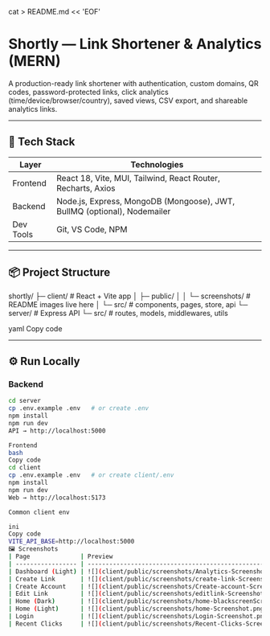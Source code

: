 cat > README.md << 'EOF'
# Shortly — Link Shortener & Analytics (MERN)

A production-ready link shortener with authentication, custom domains, QR codes, password-protected links, click analytics (time/device/browser/country), saved views, CSV export, and shareable analytics links.

---

## 🚀 Tech Stack

| Layer      | Technologies |
|-----------|--------------|
| Frontend  | React 18, Vite, MUI, Tailwind, React Router, Recharts, Axios |
| Backend   | Node.js, Express, MongoDB (Mongoose), JWT, BullMQ (optional), Nodemailer |
| Dev Tools | Git, VS Code, NPM |

---

## 📦 Project Structure

shortly/
├─ client/ # React + Vite app
│ ├─ public/
│ │ └─ screenshots/ # README images live here
│ └─ src/ # components, pages, store, api
└─ server/ # Express API
└─ src/ # routes, models, middlewares, utils

yaml
Copy code

---

## ⚙️ Run Locally

### Backend
```bash
cd server
cp .env.example .env   # or create .env
npm install
npm run dev
API → http://localhost:5000

Frontend
bash
Copy code
cd client
cp .env.example .env   # or create client/.env
npm install
npm run dev
Web → http://localhost:5173

Common client env

ini
Copy code
VITE_API_BASE=http://localhost:5000
🖼️ Screenshots
| Page              | Preview                                                       |
| ----------------- | ------------------------------------------------------------- |
| Dashboard (Light) | ![](client/public/screenshots/Analytics-Screenshot.png)       |
| Create Link       | ![](client/public/screenshots/create-link-Screenshot.png)     |
| Create Account    | ![](client/public/screenshots/Create-account-Screenshot.png)  |
| Edit Link         | ![](client/public/screenshots/editlink-Screenshot.png)        |
| Home (Dark)       | ![](client/public/screenshots/home-blackscreenScreenshot.png) |
| Home (Light)      | ![](client/public/screenshots/home-Screenshot.png)            |
| Login             | ![](client/public/screenshots/Login-Screenshot.png)           |
| Recent Clicks     | ![](client/public/screenshots/Recent-Clicks-Screenshot.png)   |
